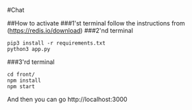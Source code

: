 #Chat

##How to activate
###1'st terminal
follow the instructions from (https://redis.io/download)
###2'nd terminal
~~~
pip3 install -r requirements.txt
python3 app.py
~~~
###3'rd terminal
~~~
cd front/
npm install
npm start
~~~

And then you can go http://localhost:3000